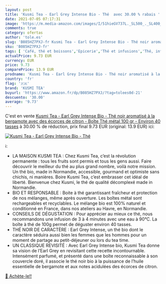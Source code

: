 ```yaml
---
layout: post
title: 'Kusmi Tea - Earl Grey Intense Bio - Thé  avec 30.00 % rabais '
date: 2021-07-05 07:17:31
image: 'https://m.media-amazon.com/images/I/51hieGV737L._SL500_._SL400_.jpg'
comments: true
category: ofertas
author: 'tole.es'
slug: 'B085HZ7PXJ-fr Kusmi Tea - Earl Grey Intense Bio - Thé noir aromatisé à...'
sku: 'B085HZ7PXJ-fr'
tags: [ 'Café, thé et boissons','Epicerie','Thé et infusions','Thé, infusion et chocolat chaud','kusmi tea','Épicerie', ]
actualPrice: 9.73 EUR
currency: EUR
price: 9.73
comparePrice: 13.9 EUR
prodname: 'Kusmi Tea - Earl Grey Intense Bio - Thé noir aromatisé à la bergamote avec des écorces de citron - Boîte Thé métal 100 gr - Environ 40 tasses'
country: 'fr'
flag: '🇫🇷'
brand: 'KUSMI TEA'
buyurl: 'https://www.amazon.fr/dp/B085HZ7PXJ/?tag=tolees0d-21'
descuento: '30.00'
average: '9.73'
---
```


C'est en vente [Kusmi Tea - Earl Grey Intense Bio - Thé noir aromatisé à la bergamote avec des écorces de citron - Boîte Thé métal 100 gr - Environ 40 tasses](https://www.amazon.fr/dp/B085HZ7PXJ/?tag=tolees0d-21)  à  30.00 % de réduction, prix final  9.73 EUR (original: 13.9 EUR) ici:

[![Kusmi Tea - Earl Grey Intense Bio - Thé ](https://m.media-amazon.com/images/I/51hieGV737L._SL500_._SL400_.jpg)](https://www.amazon.fr/dp/B085HZ7PXJ/?tag=tolees0d-21)

ℹ️:

- LA MAISON KUSMI TEA : Chez Kusmi Tea, c’est la révolution permanente : tous les fruits sont permis et tous les gens aussi. Faire découvrir le meilleur du thé au plus grand nombre, voilà notre mission. Un thé bio, made in Normandie, accessible, gourmand et optimiste sans chichis, ni manières. Boire Kusmi Tea, c’est embrasser cet idéal de liberté. Bienvenue chez Kusmi, le thé de qualité décomplexé made in Normandie.
- BIO ET RESPONSABLE : Boite à thé garantissant fraîcheur et protection de nos mélanges, même après ouverture. Les boîtes métal sont rechargeables et recyclables. Le mélange bio est 100% naturel et conditionné en France, dans nos ateliers au Havre, en Normandie.
- CONSEILS DE DÉGUSTATION : Pour apprécier au mieux ce thé, nous recommandons une infusion de 3 à 4 minutes avec une eau à 90°C. La boîte à thé de 100g permet de déguster environ 40 tasses.
- THÉ NOIR DE CARACTÈRE : Earl Grey Intense, un thé bio dont le caractère séduira aussi bien les femmes que les hommes pour un moment de partage au petit-déjeuner ou lors du tea time.
- UN CLASSIQUE REVISITÉ : Avec Earl Grey Intense bio, Kusmi Tea donne sa vision de l’Earl Grey en revisitant cette recette incontournable. Intensément parfumé, et présenté dans une boîte reconnaissable à son couvercle doré, il associe le thé noir bio à la puissance de l’huile essentielle de bergamote et aux notes acidulées des écorces de citron.

[🛒 Achète-le!!](https://www.amazon.fr/dp/B085HZ7PXJ/?tag=tolees0d-21)
